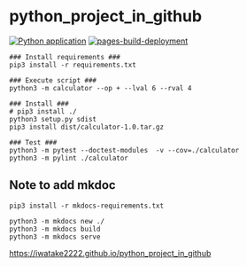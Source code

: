 # python_project_in_github

[![Python application](https://github.com/iwatake2222/python_project_in_github/actions/workflows/python-app.yml/badge.svg)](https://github.com/iwatake2222/python_project_in_github/actions/workflows/python-app.yml)
[![pages-build-deployment](https://github.com/iwatake2222/python_project_in_github/actions/workflows/pages/pages-build-deployment/badge.svg)](https://iwatake2222.github.io/python_project_in_github)

```
### Install requirements ###
pip3 install -r requirements.txt

### Execute script ###
python3 -m calculator --op + --lval 6 --rval 4

### Install ###
# pip3 install ./
python3 setup.py sdist
pip3 install dist/calculator-1.0.tar.gz

### Test ###
python3 -m pytest --doctest-modules  -v --cov=./calculator
python3 -m pylint ./calculator
```


## Note to add mkdoc
```
pip3 install -r mkdocs-requirements.txt

python3 -m mkdocs new ./
python3 -m mkdocs build
python3 -m mkdocs serve
```

https://iwatake2222.github.io/python_project_in_github
